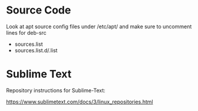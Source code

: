 

# Source Code

Look at apt source config files under /etc/apt/ and make sure to uncomment lines for deb-src

- sources.list
- sources.list.d/<any>.list



# Sublime Text

Repository instructions for Sublime-Text:

https://www.sublimetext.com/docs/3/linux_repositories.html


